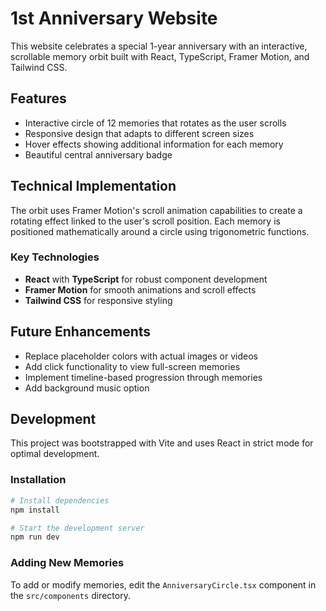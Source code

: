 # 1st Anniversary Website

This website celebrates a special 1-year anniversary with an interactive, scrollable memory orbit built with React, TypeScript, Framer Motion, and Tailwind CSS.

## Features

- Interactive circle of 12 memories that rotates as the user scrolls
- Responsive design that adapts to different screen sizes
- Hover effects showing additional information for each memory
- Beautiful central anniversary badge

## Technical Implementation

The orbit uses Framer Motion's scroll animation capabilities to create a rotating effect linked to the user's scroll position. Each memory is positioned mathematically around a circle using trigonometric functions.

### Key Technologies

- **React** with **TypeScript** for robust component development
- **Framer Motion** for smooth animations and scroll effects
- **Tailwind CSS** for responsive styling

## Future Enhancements

- Replace placeholder colors with actual images or videos
- Add click functionality to view full-screen memories
- Implement timeline-based progression through memories
- Add background music option

## Development

This project was bootstrapped with Vite and uses React in strict mode for optimal development.

### Installation

```bash
# Install dependencies
npm install

# Start the development server
npm run dev
```

### Adding New Memories

To add or modify memories, edit the `AnniversaryCircle.tsx` component in the `src/components` directory.
